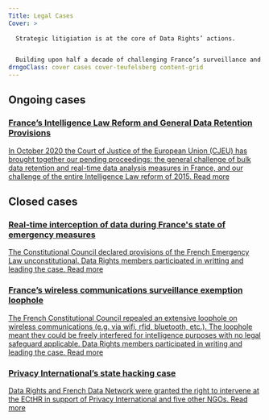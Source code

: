 ```yaml
---
Title: Legal Cases
Cover: >
  
  Strategic litigiation is at the core of Data Rights’ actions.


  Building upon half a decade of challenging France’s surveillance and data retention laws, Data Rights will use legal actions to advance data rights and promote cybersecurity.
drngoClass: cover cases cover-teufelsberg content-grid
---
```

## Ongoing cases

<a href="dataretention" id="dataretention" class="case unit">
<h3>France’s Intelligence Law Reform and General Data Retention Provisions</h3>
<p>
    In October 2020 the Court of Justice of the European Union (CJEU) has brought together our pending proceedings: the general challenge of bulk data retention and real-time data analysis measures in France, and our challenge of the entire Intelligence Law reform of 2015.
    <span class="read-more">Read more</span>
</p>
</a>

## Closed cases

<a href="emergency-interceptions" id="emergency-interceptions" class="case unit">
<h3>Real-time interception of data during France's state of emergency measures</h3>
<p>
    The Constitutional Council declared provisions of the French Emergency Law unconstitutional. Data Rights members participated in writting and leading the case.
    <span class="read-more">Read more</span>
</p>
</a>

<a href="wireless-exception" id="wireless-exception" class="case unit">
<h3>France’s wireless communications surveillance exemption loophole</h3>
<p>
    The French Constitutional Council repealed an extensive loophole on wireless communications (e.g. via wifi, rfid, bluetooth, etc.). The loophole meant they could be freely interfered for intelligence purposes with no legal safeguard applicable. Data Rights members participated in writing and leading the case.
    <span class="read-more">Read more</span>
</p>
</a>

<a href="privacy-international-state-hacking" id="privacy-international-state-hacking" class="case unit">
<h3>Privacy International’s state hacking case</h3>
<p>
    Data Rights and French Data Network were granted the right to intervene at the ECtHR in support of Privacy International and five other NGOs.
    <span class="read-more">Read more</span>
</p>
</a>